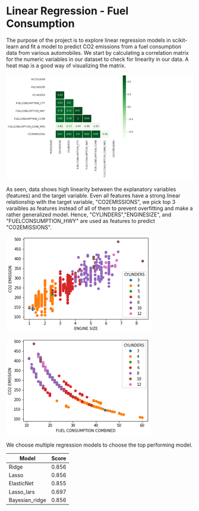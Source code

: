 # Linear Regression - Fuel Consumption 
The purpose of the project is to explore linear regression models in scikit-learn and fit a model to predict CO2 emissions from a fuel consumption data from various automobiles. We start by calculating a correlation matrix for the numeric variables in our dataset to check for linearity in our data. A heat map is a good way of visualizing the matrix.

![](https://raw.githubusercontent.com/khuzemasunel/Linear-Regression/master/Images/Corr_heatmap.png)

As seen, data shows high linearity between the explanatory variables (features) and the target variable. Even all features have a strong linear relationship with the target variable, "CO2EMISSIONS", we  pick top 3 varaibles as features instead of all of them to prevent overfitting and make a rather generalized model. Hence, "CYLINDERS","ENGINESIZE", and "FUELCONSUMPTION_HWY" are used as features to predict "CO2EMISSIONS".

![](https://raw.githubusercontent.com/khuzemasunel/Linear-Regression/master/Images/co2es.png)

![](https://raw.githubusercontent.com/khuzemasunel/Linear-Regression/master/Images/co2fcc.png)

 
We choose multiple regression models to choose the top performing model.

| Model          | Score |
|----------------|-------|
| Ridge          | 0.856 |
| Lasso          | 0.856 |
| ElasticNet     | 0.855 |
| Lasso_lars     | 0.697 |
| Bayesian_ridge | 0.856 |

